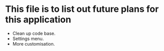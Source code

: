 # This file is to list out future plans for this application

<ul>
    <li>
        Clean up code base.
    </li>
    <li>
        Settings menu.
    </li>
    <li>
        More customisation.
    </li>
</ul>